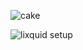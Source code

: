 ![cake](http://i.imgur.com/GKw8XWa.png)

![lixquid setup](https://cdn.discordapp.com/attachments/152162730244177920/257144342945333249/image.png)
